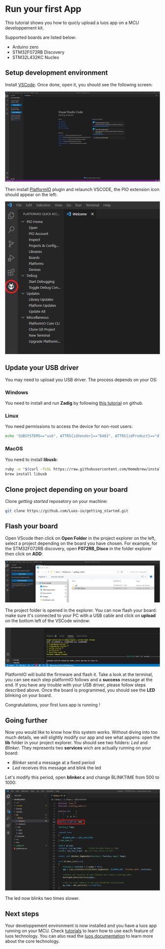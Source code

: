 # Run your first App

This tutorial shows you how to quicly upload a luos app on a MCU developpement kit.

Supported boards are listed below:
- Arduino zero
- STM32F072RB Discovery
- STM32L432KC Nucleo

## Setup development environment

Install <a href="https://code.visualstudio.com/" target="_blank">VSCode</a>. Once done, open it, you should see the following screen: 

<p align="center">
  <img src="../../_assets/img/01_getting_started/install_VSCODE.png">
</p>

Then install <a href="https://platformio.org/platformio-ide" target="_blank">PlatformIO</a> plugin and relaunch VSCODE, the PIO extension icon should appear on the left: 

<p align="center">
  <img src="../../_assets/img/01_getting_started/Install_PIO.png">
</p>

## Update your USB driver

You may need to upload you USB driver. The process depends on your OS:

### Windows
You need to install and run **Zadig** by following <a href="https://github.com/profezzorn/ProffieOS/wiki/zadig" target="blank_">this tutorial</a> on github.

### Linux
You need permissions to access the device for non-root users:
```bash
echo 'SUBSYSTEMS=="usb", ATTRS{idVendor}=="0483", ATTRS{idProduct}=="df11", GROUP="plugdev", MODE="0666"' > /etc/udev/rules.d/60-luos.rules
```

### MacOS
You need to install **libusb**: 
```bash
ruby -e "$(curl -fsSL https://raw.githubusercontent.com/Homebrew/install/master/install)" < /dev/null 2> /dev/null
brew install libusb
```

## Clone project depending on your board

Clone *getting started* reposetory on your machine: 

```bash
git clone https://github.com/Luos-io/getting_started.git
```

## Flash your board

Open VScode then click on **Open Folder** in the project explorer on the left, select a project depending on the board you have chosen. For example, for the STM32F072RB discovery, open **F072RB_Disco** in the folder explorer then click on **ADD**:

<p align="center">
  <img src="../../_assets/img/01_getting_started/Open_project2.png">
</p>

The project folder is opened in the explorer. You can now flash your board: make sure it's connected to your PC with a USB cable and click on **upload** on the bottom left of the VSCode window:

<p align="center">
  <img src="../../_assets/img/01_getting_started/Flash_board2.png">
</p>

PlatformIO will build the firmware and flash it. Take a look at the terminal, you can see each step platformIO follows and a **success** message at the end. If you have any trouble with your USB driver, please follow steps described above. Once the board is programmed, you should see the **LED** blinking on your board.

Congratulations, your first luos app is running !

## Going further

Now you would like to know how this system works. Without diving into too much details, we will slightly modify our app and see what appens: open the **lib** folder in your project explorer. You should see two folders: *Led* and *Blinker*. They represents two **services** wich are actually running on your board:
- *Blinker* send a message at a fixed period
- *Led* receives this message and blink the led

Let's modify this period, open **blinker.c** and change BLINKTIME from 500 to 1000:

<p align="center">
  <img src="../../_assets/img/01_getting_started/blinktime2.png">
</p>

The led now blinks two times slower.

## Next steps

Your developpement environment is now installed and you have a luos app running on your MCU. Check [tutorials](../tutorials/tutorials.md) to learn how to use each feature of luos technology. You can also read the [luos documentation](../luos-technology/luos_tech.md) to learn more about the core technology.